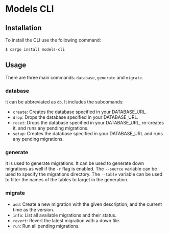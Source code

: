 # Models CLI

## Installation
To install the CLI use the following command: 
```
$ cargo install models-cli
```

## Usage
There are three main commands: `database`, `generate` and `migrate`. 

### database
it can be abbreviated as `db`. It includes the subcomands:
* `create`: Creates the database specified in your DATABASE_URL.
* `drop`: Drops the database specified in your DATABASE_URL.
* `reset`: Drops the database specified in your DATABASE_URL, re-creates it, and runs any pending migrations.
* `setup`: Creates the database specified in your DATABASE_URL and runs any pending migrations.

### generate
It is used to generate migrations. It can be used to generate down migrations as well if the `-r` flag is enabled. 
The `--source` variable can be used to specify the migrations directory. 
The `--table` variable can be used to filter the names of the tables to target in the generation. 

### migrate
* `add`: Create a new migration with the given description, and the current time as the version.
* `info`: List all available migrations and their status.
* `revert`: Revert the latest migration with a down file.
* `run`: Run all pending migrations.
